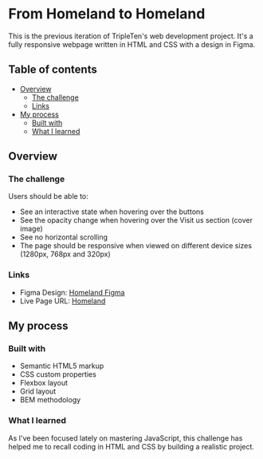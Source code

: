 # From Homeland to Homeland

This is the previous iteration of TripleTen's web development project. It's a fully responsive webpage written in HTML and CSS with a design in Figma. 

## Table of contents

- [Overview](#overview)
  - [The challenge](#the-challenge)
  - [Links](#links)
- [My process](#my-process)
  - [Built with](#built-with)
  - [What I learned](#what-i-learned)

## Overview

### The challenge

Users should be able to:

- See an interactive state when hovering over the buttons
- See the opacity change when hovering over the Visit us section (cover image)
- See no horizontal scrolling
- The page should be responsive when viewed on different device sizes (1280px, 768px and 320px)

### Links

- Figma Design: [Homeland Figma](https://www.figma.com/file/1zCYcflj6BJx5VqOvXU9nb/Sprint-3%3A-From-Homeland-to-Homeland-%7C-desktop-%2B-mobile?node-id=0%3A1)
- Live Page URL: [Homeland](https://joseraiders.github.io/se_project_homeland/)

## My process

### Built with

- Semantic HTML5 markup
- CSS custom properties
- Flexbox layout
- Grid layout
- BEM methodology

### What I learned

As I've been focused lately on mastering JavaScript, this challenge has helped me to recall coding in HTML and CSS by building a realistic project.